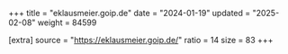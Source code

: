 +++
title = "eklausmeier.goip.de"
date = "2024-01-19"
updated = "2025-02-08"
weight = 84599

[extra]
source = "https://eklausmeier.goip.de/"
ratio = 14
size = 83
+++
